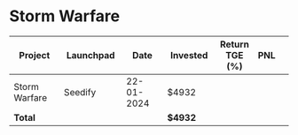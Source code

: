 # Storm Warfare



<table data-full-width="true"><thead><tr><th width="141">Project</th><th width="138">Launchpad</th><th width="132">Date</th><th width="133">Invested</th><th>Return TGE (%)</th><th>PNL</th><th></th></tr></thead><tbody><tr><td>Storm Warfare</td><td>Seedify</td><td>22-01-2024</td><td>$4932</td><td></td><td></td><td></td></tr><tr><td><strong>Total</strong></td><td></td><td></td><td><strong>$4932</strong></td><td></td><td></td><td></td></tr></tbody></table>

